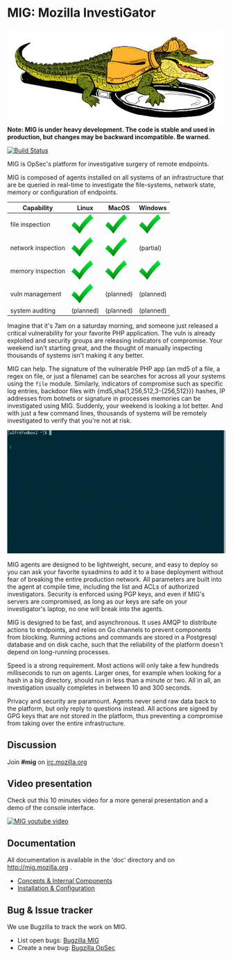 MIG: Mozilla InvestiGator
=========================
<img style="float: right" src="doc/.files/MIG-logo-CC-small.jpg" size="300px">

**Note: MIG is under heavy development. The code is stable and used in production, but changes may be backward incompatible. Be warned.**

[![Build Status](https://travis-ci.org/mozilla/mig.svg?branch=master)](https://travis-ci.org/mozilla/mig)

MIG is OpSec's platform for investigative surgery of remote endpoints.

MIG is composed of agents installed on all systems of an infrastructure that are
be queried in real-time to investigate the file-systems, network state, memory
or configuration of endpoints.

| Capability        | Linux | MacOS | Windows |
| ----------------- | ----- | ----- | ------- |
| file inspection   | ![check](doc/.files/check_mark_green.png) | ![check](doc/.files/check_mark_green.png) | ![check](doc/.files/check_mark_green.png) |
| network inspection| ![check](doc/.files/check_mark_green.png) | ![check](doc/.files/check_mark_green.png) | (partial) |
| memory inspection | ![check](doc/.files/check_mark_green.png) | ![check](doc/.files/check_mark_green.png) | ![check](doc/.files/check_mark_green.png) |
| vuln management   | ![check](doc/.files/check_mark_green.png) | (planned) | (planned) |
| system auditing   | (planned) | (planned) | (planned) |


Imagine that it's 7am on a saturday morning, and someone just released a
critical vulnerability for your favorite PHP application. The vuln is already
exploited and security groups are releasing indicators of compromise. Your
weekend isn't starting great, and the thought of manually inspecting thousands
of systems isn't making it any better.

MIG can help. The signature of the vulnerable PHP app (an md5 of a file, a regex
on file, or just a filename) can be searches for across all your systems using
the `file` module. Similarly, indicators of compromise such as specific log
entries, backdoor files with {md5,sha{1,256,512,3-{256,512}}} hashes, IP
addresses from botnets or signature in processes memories can be investigated
using MIG. Suddenly, your weekend is looking a lot better. And with just a few
command lines, thousands of systems will be remotely investigated to verify that
you're not at risk.

![MIG command line demo](doc/.files/mig-cmd-demo.gif)

MIG agents are designed to be lightweight, secure, and easy to deploy so you can
ask your favorite sysadmins to add it to a base deployment without fear of
breaking the entire production network. All parameters are built into the agent
at compile time, including the list and ACLs of authorized investigators.
Security is enforced using PGP keys, and even if MIG's servers are compromised,
as long as our keys are safe on your investigator's laptop, no one will break
into the agents.

MIG is designed to be fast, and asynchronous. It uses AMQP to distribute actions
to endpoints, and relies on Go channels to prevent components from blocking.
Running actions and commands are stored in a Postgresql database and on disk cache,
such that the reliability of the platform doesn't depend on long-running processes.

Speed is a strong requirement. Most actions will only take a few hundreds
milliseconds to run on agents. Larger ones, for example when looking for a hash in
a big directory, should run in less than a minute or two. All in all, an
investigation usually completes in between 10 and 300 seconds.

Privacy and security are paramount. Agents never send raw data back to the
platform, but only reply to questions instead. All actions are signed by GPG
keys that are not stored in the platform, thus preventing a compromise from
taking over the entire infrastructure.

Discussion
----------
Join **#mig** on [irc.mozilla.org](https://wiki.mozilla.org/IRC)

Video presentation
------------------

Check out this 10 minutes video for a more general presentation and a demo of
the console interface.

[![MIG youtube video](http://img.youtube.com/vi/wJwj5YB6FFA/0.jpg)](http://www.youtube.com/watch?v=wJwj5YB6FFA)

Documentation
-------------
All documentation is available in the 'doc' directory and on http://mig.mozilla.org .
* [Concepts & Internal Components](doc/concepts.rst)
* [Installation & Configuration](doc/configuration.rst)

Bug & Issue tracker
-------------------
We use Bugzilla to track the work on MIG.
* List open bugs: [Bugzilla MIG](https://bugzilla.mozilla.org/showdependencytree.cgi?id=896480&hide_resolved=1)
* Create a new bug: [Bugzilla OpSec](https://bugzilla.mozilla.org/enter_bug.cgi?blocked=896480&bug_file_loc=http%3A%2F%2F&bug_ignored=0&bug_severity=normal&bug_status=NEW&cf_blocking_b2g=---&cf_fx_iteration=---&cf_fx_points=---&component=Operations%20Security%20%28OpSec%29%3A%20MIG&contenttypemethod=autodetect&contenttypeselection=text%2Fplain&defined_groups=1&flag_type-4=X&flag_type-607=X&flag_type-791=X&flag_type-800=X&flag_type-803=X&form_name=enter_bug&maketemplate=Remember%20values%20as%20bookmarkable%20template&op_sys=Linux&priority=--&product=mozilla.org&qa_contact=jvehent%40mozilla.com&rep_platform=x86_64&short_desc=%5Bmig%5D%20Insert%20a%20descriptive%20title%20here&target_milestone=---&version=other)
